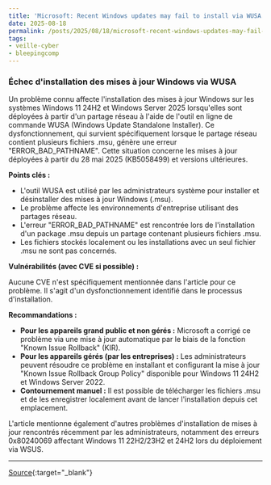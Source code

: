 ```yaml
---
title: 'Microsoft: Recent Windows updates may fail to install via WUSA'
date: 2025-08-18
permalink: /posts/2025/08/18/microsoft-recent-windows-updates-may-fail-to-install-via-wusa/
tags:
- veille-cyber
- bleepingcomp
---
```

### Échec d'installation des mises à jour Windows via WUSA

Un problème connu affecte l'installation des mises à jour Windows sur les systèmes Windows 11 24H2 et Windows Server 2025 lorsqu'elles sont déployées à partir d'un partage réseau à l'aide de l'outil en ligne de commande WUSA (Windows Update Standalone Installer). Ce dysfonctionnement, qui survient spécifiquement lorsque le partage réseau contient plusieurs fichiers .msu, génère une erreur "ERROR_BAD_PATHNAME". Cette situation concerne les mises à jour déployées à partir du 28 mai 2025 (KB5058499) et versions ultérieures.

**Points clés :**

*   L'outil WUSA est utilisé par les administrateurs système pour installer et désinstaller des mises à jour Windows (.msu).
*   Le problème affecte les environnements d'entreprise utilisant des partages réseau.
*   L'erreur "ERROR_BAD_PATHNAME" est rencontrée lors de l'installation d'un package .msu depuis un partage contenant plusieurs fichiers .msu.
*   Les fichiers stockés localement ou les installations avec un seul fichier .msu ne sont pas concernés.

**Vulnérabilités (avec CVE si possible) :**

Aucune CVE n'est spécifiquement mentionnée dans l'article pour ce problème. Il s'agit d'un dysfonctionnement identifié dans le processus d'installation.

**Recommandations :**

*   **Pour les appareils grand public et non gérés :** Microsoft a corrigé ce problème via une mise à jour automatique par le biais de la fonction "Known Issue Rollback" (KIR).
*   **Pour les appareils gérés (par les entreprises) :** Les administrateurs peuvent résoudre ce problème en installant et configurant la mise à jour "Known Issue Rollback Group Policy" disponible pour Windows 11 24H2 et Windows Server 2022.
*   **Contournement manuel :** Il est possible de télécharger les fichiers .msu et de les enregistrer localement avant de lancer l'installation depuis cet emplacement.

L'article mentionne également d'autres problèmes d'installation de mises à jour rencontrés récemment par les administrateurs, notamment des erreurs 0x80240069 affectant Windows 11 22H2/23H2 et 24H2 lors du déploiement via WSUS.

---
[Source](https://www.bleepingcomputer.com/news/microsoft/microsoft-windows-11-windows-server-2025-updates-may-fail-from-network-shares/){:target="_blank"}
